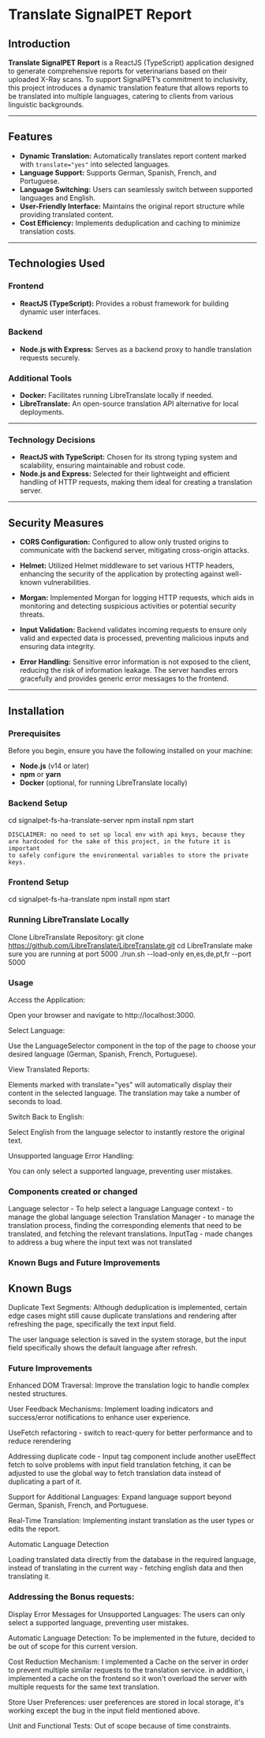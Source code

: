 # Translate SignalPET Report

## Introduction

**Translate SignalPET Report** is a ReactJS (TypeScript) application designed to generate comprehensive reports for veterinarians based on their uploaded X-Ray scans. To support SignalPET’s commitment to inclusivity, this project introduces a dynamic translation feature that allows reports to be translated into multiple languages, catering to clients from various linguistic backgrounds.

---

## Features

- **Dynamic Translation:** Automatically translates report content marked with `translate="yes"` into selected languages.
- **Language Support:** Supports German, Spanish, French, and Portuguese.
- **Language Switching:** Users can seamlessly switch between supported languages and English.
- **User-Friendly Interface:** Maintains the original report structure while providing translated content.
- **Cost Efficiency:** Implements deduplication and caching to minimize translation costs.

---

## Technologies Used

### Frontend

- **ReactJS (TypeScript):** Provides a robust framework for building dynamic user interfaces.

### Backend

- **Node.js with Express:** Serves as a backend proxy to handle translation requests securely.

### Additional Tools

- **Docker:** Facilitates running LibreTranslate locally if needed.
- **LibreTranslate:** An open-source translation API alternative for local deployments.

---

### Technology Decisions

- **ReactJS with TypeScript:** Chosen for its strong typing system and scalability, ensuring maintainable and robust code.
- **Node.js and Express:** Selected for their lightweight and efficient handling of HTTP requests, making them ideal for creating a translation server.

---

## Security Measures


- **CORS Configuration:** Configured to allow only trusted origins to communicate with the backend server, mitigating cross-origin attacks.
  
- **Helmet:** Utilized Helmet middleware to set various HTTP headers, enhancing the security of the application by protecting against well-known vulnerabilities.

- **Morgan:** Implemented Morgan for logging HTTP requests, which aids in monitoring and detecting suspicious activities or potential security threats.

- **Input Validation:** Backend validates incoming requests to ensure only valid and expected data is processed, preventing malicious inputs and ensuring data integrity.

- **Error Handling:** Sensitive error information is not exposed to the client, reducing the risk of information leakage. The server handles errors gracefully and provides generic error messages to the frontend.
---

## Installation

### Prerequisites


Before you begin, ensure you have the following installed on your machine:


- **Node.js** (v14 or later)
- **npm** or **yarn**
- **Docker** (optional, for running LibreTranslate locally)

### Backend Setup


   cd signalpet-fs-ha-translate-server
    npm install
    npm start

    DISCLAIMER: no need to set up local env with api keys, because they are hardcoded for the sake of this project, in the future it is important
    to safely configure the environmental variables to store the private keys.

### Frontend Setup

cd signalpet-fs-ha-translate
npm install
npm start

### Running LibreTranslate Locally 

Clone LibreTranslate Repository:
git clone https://github.com/LibreTranslate/LibreTranslate.git
cd LibreTranslate
make sure you are running at port 5000
./run.sh --load-only en,es,de,pt,fr --port 5000


### Usage
Access the Application:

Open your browser and navigate to http://localhost:3000.

Select Language:

Use the LanguageSelector component in the top of the page to choose your desired language (German, Spanish, French, Portuguese).

View Translated Reports:

Elements marked with translate="yes" will automatically display their content in the selected language.
The translation may take a number of seconds to load.


Switch Back to English:

Select English from the language selector to instantly restore the original text.

Unsupported language Error Handling:

You can only select a supported language, preventing user mistakes.


### Components created or changed

Language selector - To help select a language
Language context - to manage the global language selection
Translation Manager - to manage the translation process, finding the corresponding elements that need to be translated, and fetching the relevant translations.
InputTag - made changes to address a bug where the input text was not translated

### Known Bugs and Future Improvements
## Known Bugs

Duplicate Text Segments: Although deduplication is implemented, certain edge cases might still cause duplicate translations and rendering after refreshing the page, specifically the text input field.

The user language selection is saved in the system storage, but the input field specifically shows the default language after refresh.

### Future Improvements
Enhanced DOM Traversal: Improve the translation logic to handle complex nested structures.

User Feedback Mechanisms: Implement loading indicators and success/error notifications to enhance user experience.

UseFetch refactoring - switch to react-query for better performance and to reduce rerendering

Addressing duplicate code - Input tag component include another useEffect fetch to solve problems with input field translation fetching, it can be adjusted to use the global way to fetch translation data instead of duplicating a part of it.

Support for Additional Languages: Expand language support beyond German, Spanish, French, and Portuguese.

Real-Time Translation: Implementing instant translation as the user types or edits the report.

Automatic Language Detection

Loading translated data directly from the database in the required language, instead of translating in the current way - fetching english data and then translating it. 


### Addressing the Bonus requests: 
Display Error Messages for Unsupported Languages: The users can only select a supported language, preventing user mistakes.

Automatic Language Detection: To be implemented in the future, decided to be out of scope for this current version.

Cost Reduction Mechanism: I implemented a Cache on the server in order to prevent multiple similar requests to the translation service. 
in addition, i implemented a cache on the frontend so it won't overload the server with multiple requests for the same text translation.

Store User Preferences: user preferences are stored in local storage, it's working except the bug in the input field mentioned above.

Unit and Functional Tests: Out of scope because of time constraints.


